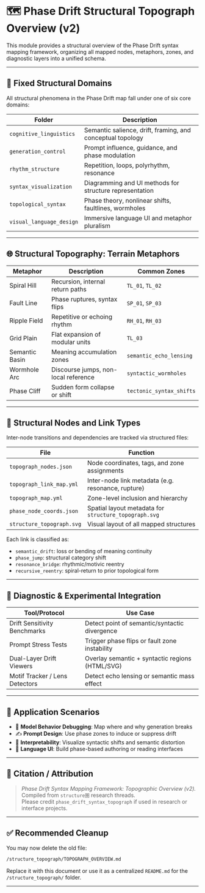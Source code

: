 # 🗺️ Phase Drift Structural Topograph Overview (v2)

This module provides a structural overview of the Phase Drift syntax mapping framework, organizing all mapped nodes, metaphors, zones, and diagnostic layers into a unified schema.

---

## 🧱 Fixed Structural Domains

All structural phenomena in the Phase Drift map fall under one of six core domains:

| Folder                     | Description                                                |
|---------------------------|------------------------------------------------------------|
| `cognitive_linguistics`   | Semantic salience, drift, framing, and conceptual topology |
| `generation_control`      | Prompt influence, guidance, and phase modulation           |
| `rhythm_structure`        | Repetition, loops, polyrhythm, resonance                   |
| `syntax_visualization`    | Diagramming and UI methods for structure representation    |
| `topological_syntax`      | Phase theory, nonlinear shifts, faultlines, wormholes      |
| `visual_language_design`  | Immersive language UI and metaphor pluralism               |

---

## 🌐 Structural Topography: Terrain Metaphors

| Metaphor              | Description                                                   | Common Zones              |
|-----------------------|---------------------------------------------------------------|---------------------------|
| Spiral Hill           | Recursion, internal return paths                              | `TL_01`, `TL_02`          |
| Fault Line            | Phase ruptures, syntax flips                                  | `SP_01`, `SP_03`          |
| Ripple Field          | Repetitive or echoing rhythm                                  | `RH_01`, `RH_03`          |
| Grid Plain            | Flat expansion of modular units                               | `TL_03`                   |
| Semantic Basin        | Meaning accumulation zones                                    | `semantic_echo_lensing`   |
| Wormhole Arc          | Discourse jumps, non-local reference                          | `syntactic_wormholes`     |
| Phase Cliff           | Sudden form collapse or shift                                 | `tectonic_syntax_shifts`  |

---

## 🔗 Structural Nodes and Link Types

Inter-node transitions and dependencies are tracked via structured files:

| File                             | Function                                           |
|----------------------------------|----------------------------------------------------|
| `topograph_nodes.json`           | Node coordinates, tags, and zone assignments       |
| `topograph_link_map.yml`        | Inter-node link metadata (e.g. resonance, rupture) |
| `topograph_map.yml`              | Zone-level inclusion and hierarchy                 |
| `phase_node_coords.json`         | Spatial layout metadata for `structure_topograph.svg` |
| `structure_topograph.svg`        | Visual layout of all mapped structures             |

Each link is classified as:

- `semantic_drift`: loss or bending of meaning continuity
- `phase_jump`: structural category shift
- `resonance_bridge`: rhythmic/motivic reentry
- `recursive_reentry`: spiral-return to prior topological form

---

## 🧪 Diagnostic & Experimental Integration

| Tool/Protocol                   | Use Case                                            |
|--------------------------------|-----------------------------------------------------|
| Drift Sensitivity Benchmarks   | Detect point of semantic/syntactic divergence       |
| Prompt Stress Tests            | Trigger phase flips or fault zone instability       |
| Dual-Layer Drift Viewers       | Overlay semantic + syntactic regions (HTML/SVG)     |
| Motif Tracker / Lens Detectors | Detect echo lensing or semantic mass effect         |

---

## 🔖 Application Scenarios

- 🧠 **Model Behavior Debugging**: Map where and why generation breaks
- ✍️ **Prompt Design**: Use phase zones to induce or suppress drift
- 🧭 **Interpretability**: Visualize syntactic shifts and semantic distortion
- 🎨 **Language UI**: Build phase-based authoring or reading interfaces

---

## 📘 Citation / Attribution

> _Phase Drift Syntax Mapping Framework: Topographic Overview (v2)._  
> Compiled from `structure圏` research threads.  
> Please credit `phase_drift_syntax_topograph` if used in research or interface projects.

---

## ✅ Recommended Cleanup

You may now delete the old file:
```bash
/structure_topograph/TOPOGRAPH_OVERVIEW.md
```

Replace it with this document or use it as a centralized `README.md` for the `/structure_topograph/` folder.

---
